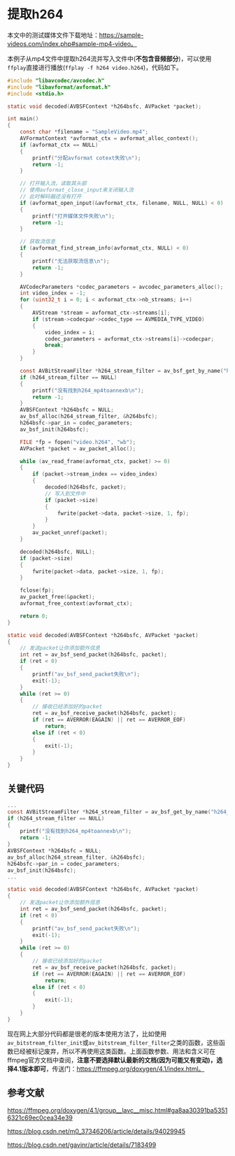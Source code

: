 # 提取h264

本文中的测试媒体文件下载地址：https://sample-videos.com/index.php#sample-mp4-video。

本例子从mp4文件中提取h264流并写入文件中(**不包含音频部分**)，可以使用`ffplay`直接进行播放(`ffplay -f h264 video.h264`)，代码如下。

```c
#include "libavcodec/avcodec.h"
#include "libavformat/avformat.h"
#include <stdio.h>

static void decoded(AVBSFContext *h264bsfc, AVPacket *packet);

int main()
{
    const char *filename = "SampleVideo.mp4";
    AVFormatContext *avformat_ctx = avformat_alloc_context();
    if (avformat_ctx == NULL)
    {
        printf("分配avformat cotext失败\n");
        return -1;
    }

    // 打开输入流，读取其头部
    // 使用avformat_close_input来关闭输入流
    // 此时解码器还没有打开
    if (avformat_open_input(&avformat_ctx, filename, NULL, NULL) < 0)
    {
        printf("打开媒体文件失败\n");
        return -1;
    }

    // 获取流信息
    if (avformat_find_stream_info(avformat_ctx, NULL) < 0)
    {
        printf("无法获取流信息\n");
        return -1;
    }

    AVCodecParameters *codec_parameters = avcodec_parameters_alloc();
    int video_index = -1;
    for (uint32_t i = 0; i < avformat_ctx->nb_streams; i++)
    {
        AVStream *stream = avformat_ctx->streams[i];
        if (stream->codecpar->codec_type == AVMEDIA_TYPE_VIDEO)
        {
            video_index = i;
            codec_parameters = avformat_ctx->streams[i]->codecpar;
            break;
        }
    }

    const AVBitStreamFilter *h264_stream_filter = av_bsf_get_by_name("h264_mp4toannexb");
    if (h264_stream_filter == NULL)
    {
        printf("没有找到h264_mp4toannexb\n");
        return -1;
    }
    AVBSFContext *h264bsfc = NULL;
    av_bsf_alloc(h264_stream_filter, &h264bsfc);
    h264bsfc->par_in = codec_parameters;
    av_bsf_init(h264bsfc);

    FILE *fp = fopen("video.h264", "wb");
    AVPacket *packet = av_packet_alloc();

    while (av_read_frame(avformat_ctx, packet) >= 0)
    {
        if (packet->stream_index == video_index)
        {
            decoded(h264bsfc, packet);
            // 写入到文件中
            if (packet->size)
            {
                fwrite(packet->data, packet->size, 1, fp);
            }
        }
        av_packet_unref(packet);
    }

    decoded(h264bsfc, NULL);
    if (packet->size)
    {
        fwrite(packet->data, packet->size, 1, fp);
    }

    fclose(fp);
    av_packet_free(&packet);
    avformat_free_context(avformat_ctx);

    return 0;
}

static void decoded(AVBSFContext *h264bsfc, AVPacket *packet)
{
    // 发送packet让你添加额外信息
    int ret = av_bsf_send_packet(h264bsfc, packet);
    if (ret < 0)
    {
        printf("av_bsf_send_packet失败\n");
        exit(-1);
    }
    while (ret >= 0)
    {
        // 接收已经添加好的packet
        ret = av_bsf_receive_packet(h264bsfc, packet);
        if (ret == AVERROR(EAGAIN) || ret == AVERROR_EOF)
            return;
        else if (ret < 0)
        {
            exit(-1);
        }
    }
}
```

## 关键代码

```c
...
const AVBitStreamFilter *h264_stream_filter = av_bsf_get_by_name("h264_mp4toannexb");
if (h264_stream_filter == NULL)
{
    printf("没有找到h264_mp4toannexb\n");
    return -1;
}
AVBSFContext *h264bsfc = NULL;
av_bsf_alloc(h264_stream_filter, &h264bsfc);
h264bsfc->par_in = codec_parameters;
av_bsf_init(h264bsfc);
...

static void decoded(AVBSFContext *h264bsfc, AVPacket *packet)
{
    // 发送packet让你添加额外信息
    int ret = av_bsf_send_packet(h264bsfc, packet);
    if (ret < 0)
    {
        printf("av_bsf_send_packet失败\n");
        exit(-1);
    }
    while (ret >= 0)
    {
        // 接收已经添加好的packet
        ret = av_bsf_receive_packet(h264bsfc, packet);
        if (ret == AVERROR(EAGAIN) || ret == AVERROR_EOF)
            return;
        else if (ret < 0)
        {
            exit(-1);
        }
    }
}
```

现在网上大部分代码都是很老的版本使用方法了，比如使用`av_bitstream_filter_init`或`av_bitstream_filter_filter`之类的函数，这些函数已经被标记废弃，所以不再使用这类函数。上面函数参数、用法和含义可在ffmpeg官方文档中查阅，**注意不要选择默认最新的文档(因为可能又有变动)，选择4.1版本即可**，传送门：https://ffmpeg.org/doxygen/4.1/index.html。

## 参考文献

https://ffmpeg.org/doxygen/4.1/group__lavc__misc.html#ga8aa30391ba53516321c69ec0cea34e39

https://blog.csdn.net/m0_37346206/article/details/94029945

https://blog.csdn.net/gavinr/article/details/7183499